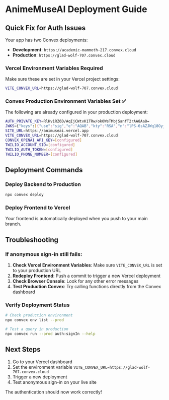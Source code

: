 # AnimeMuseAI Deployment Guide

## Quick Fix for Auth Issues

Your app has two Convex deployments:
- **Development**: `https://academic-mammoth-217.convex.cloud`
- **Production**: `https://glad-wolf-707.convex.cloud`

### Vercel Environment Variables Required

Make sure these are set in your Vercel project settings:

```bash
VITE_CONVEX_URL=https://glad-wolf-707.convex.cloud
```

### Convex Production Environment Variables Set ✅

The following are already configured in your production deployment:

```bash
AUTH_PRIVATE_KEY=RlHv1RZ6D/AqIjCWtvK1TRw/ok0WsTMbjSanfT2rAA8Aa8=
JWKS={"keys":[{"use":"sig","e":"AQAB","kty":"RSA","n":"lPS-6sAZJWq18OyjNkmDCWkByDe-Avkju-tlcIXVdXkRS-H-JtsfbPbDfZ1PBBbmcWP61go-8SVsLcGeplb1bt7o2Lmp57VAB5B0fxImKnw0rb62J5uY8VjZ4jxM0ALvgRW1goexdohTG9cSFsaSyVZnIuNiiR1I8NmCkilFo6Km-Xp04s64Y3A_sriOjaTFnM4Ru8OozOW8k_KN8ubyKYOHgWggNwySQFVmfNLW5bSSjSVUOVUhIh4x5odCacSy3xR4ukuiOl5WGTZwPqfAA_7kM_5ZSSqrtElOFU8Anzlpx7ZKIYwRgShNuAHu1lkDSfMGhCCE7QdWBP-2Vgf9wvQ"}]}
SITE_URL=https://animuseai.vercel.app
VITE_CONVEX_URL=https://glad-wolf-707.convex.cloud
CONVEX_OPENAI_API_KEY=[configured]
TWILIO_ACCOUNT_SID=[configured]
TWILIO_AUTH_TOKEN=[configured]
TWILIO_PHONE_NUMBER=[configured]
```

## Deployment Commands

### Deploy Backend to Production
```bash
npx convex deploy
```

### Deploy Frontend to Vercel
Your frontend is automatically deployed when you push to your main branch.

## Troubleshooting

### If anonymous sign-in still fails:

1. **Check Vercel Environment Variables**: Make sure `VITE_CONVEX_URL` is set to your production URL
2. **Redeploy Frontend**: Push a commit to trigger a new Vercel deployment
3. **Check Browser Console**: Look for any other error messages
4. **Test Production Convex**: Try calling functions directly from the Convex dashboard

### Verify Deployment Status
```bash
# Check production environment
npx convex env list --prod

# Test a query in production
npx convex run --prod auth:signIn --help
```

## Next Steps

1. Go to your Vercel dashboard
2. Set the environment variable `VITE_CONVEX_URL=https://glad-wolf-707.convex.cloud`
3. Trigger a new deployment
4. Test anonymous sign-in on your live site

The authentication should now work correctly!
